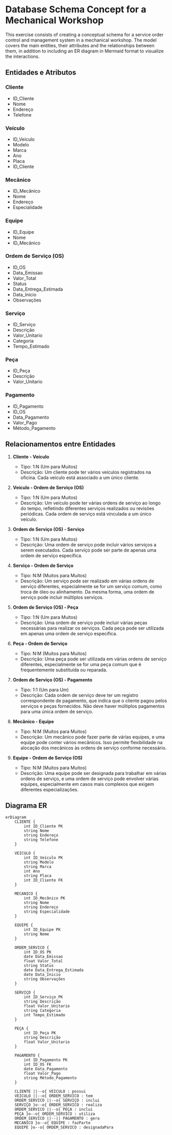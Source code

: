 # Database Schema Concept for a Mechanical Workshop

This exercise consists of creating a conceptual schema for a service order control and management system in a mechanical workshop. The model covers the main entities, their attributes and the relationships between them, in addition to including an ER diagram in Mermaid format to visualize the interactions.

## Entidades e Atributos

### Cliente
- ID_Cliente
- Nome
- Endereço
- Telefone

### Veículo
- ID_Veículo
- Modelo
- Marca
- Ano
- Placa
- ID_Cliente

### Mecânico
- ID_Mecânico
- Nome
- Endereço
- Especialidade

### Equipe
- ID_Equipe
- Nome
- ID_Mecânico

### Ordem de Serviço (OS)
- ID_OS
- Data_Emissao
- Valor_Total
- Status
- Data_Entrega_Estimada
- Data_Inicio
- Observações

### Serviço
- ID_Serviço
- Descrição
- Valor_Unitario
- Categoria
- Tempo_Estimado

### Peça
- ID_Peça
- Descrição
- Valor_Unitario

### Pagamento
- ID_Pagamento
- ID_OS
- Data_Pagamento
- Valor_Pago
- Método_Pagamento

## Relacionamentos entre Entidades

1. **Cliente - Veículo**
   - Tipo: 1:N (Um para Muitos)
   - Descrição: Um cliente pode ter vários veículos registrados na oficina. Cada veículo está associado a um único cliente.

2. **Veículo - Ordem de Serviço (OS)**
   - Tipo: 1:N (Um para Muitos)
   - Descrição: Um veículo pode ter várias ordens de serviço ao longo do tempo, refletindo diferentes serviços realizados ou revisões periódicas. Cada ordem de serviço está vinculada a um único veículo.

3. **Ordem de Serviço (OS) - Serviço**
   - Tipo: 1:N (Um para Muitos)
   - Descrição: Uma ordem de serviço pode incluir vários serviços a serem executados. Cada serviço pode ser parte de apenas uma ordem de serviço específica.

4. **Serviço - Ordem de Serviço**
   - Tipo: N:M (Muitos para Muitos)
   - Descrição: Um serviço pode ser realizado em várias ordens de serviço diferentes, especialmente se for um serviço comum, como troca de óleo ou alinhamento. Da mesma forma, uma ordem de serviço pode incluir múltiplos serviços.

5. **Ordem de Serviço (OS) - Peça**
   - Tipo: 1:N (Um para Muitos)
   - Descrição: Uma ordem de serviço pode incluir várias peças necessárias para realizar os serviços. Cada peça pode ser utilizada em apenas uma ordem de serviço específica.

6. **Peça - Ordem de Serviço**
   - Tipo: N:M (Muitos para Muitos)
   - Descrição: Uma peça pode ser utilizada em várias ordens de serviço diferentes, especialmente se for uma peça comum que é frequentemente substituída ou reparada.

7. **Ordem de Serviço (OS) - Pagamento**
   - Tipo: 1:1 (Um para Um)
   - Descrição: Cada ordem de serviço deve ter um registro correspondente de pagamento, que indica que o cliente pagou pelos serviços e peças fornecidos. Não deve haver múltiplos pagamentos para uma única ordem de serviço.

8. **Mecânico - Equipe**
   - Tipo: N:M (Muitos para Muitos)
   - Descrição: Um mecânico pode fazer parte de várias equipes, e uma equipe pode conter vários mecânicos. Isso permite flexibilidade na alocação dos mecânicos às ordens de serviço conforme necessário.

9. **Equipe - Ordem de Serviço (OS)**
   - Tipo: N:M (Muitos para Muitos)
   - Descrição: Uma equipe pode ser designada para trabalhar em várias ordens de serviço, e uma ordem de serviço pode envolver várias equipes, especialmente em casos mais complexos que exigem diferentes especializações.

## Diagrama ER

```mermaid
erDiagram
    CLIENTE {
        int ID_Cliente PK
        string Nome
        string Endereço
        string Telefone
    }

    VEICULO {
        int ID_Veículo PK
        string Modelo
        string Marca
        int Ano
        string Placa
        int ID_Cliente FK
    }

    MECANICO {
        int ID_Mecânico PK
        string Nome
        string Endereço
        string Especialidade
    }

    EQUIPE {
        int ID_Equipe PK
        string Nome
    }

    ORDEM_SERVICO {
        int ID_OS PK
        date Data_Emissao
        float Valor_Total
        string Status
        date Data_Entrega_Estimada
        date Data_Inicio
        string Observações
    }

    SERVIÇO {
        int ID_Serviço PK
        string Descrição
        float Valor_Unitario
        string Categoria
        int Tempo_Estimado
    }

    PEÇA {
        int ID_Peça PK
        string Descrição
        float Valor_Unitario
    }

    PAGAMENTO {
        int ID_Pagamento PK
        int ID_OS FK
        date Data_Pagamento
        float Valor_Pago
        string Método_Pagamento
    }

    CLIENTE ||--o{ VEICULO : possui
    VEICULO ||--o{ ORDEM_SERVICO : tem
    ORDEM_SERVICO ||--o{ SERVIÇO : inclui
    SERVIÇO }o--o{ ORDEM_SERVICO : realiza 
    ORDEM_SERVICO ||--o{ PEÇA : inclui 
    PEÇA }o--o{ ORDEM_SERVICO : utiliza 
    ORDEM_SERVICO ||--|| PAGAMENTO : gera 
    MECANICO }o--o{ EQUIPE : fazParte 
    EQUIPE }o--o{ ORDEM_SERVICO : designadaPara 